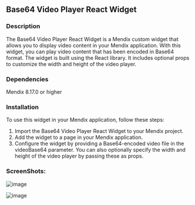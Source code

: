 ## Base64 Video Player React Widget

### Description
The Base64 Video Player React Widget is a Mendix custom widget that allows you to display video content in your Mendix application. With this widget, you can play video content that has been encoded in Base64 format. 
The widget is built using the React library. It includes optional props to customize the width and height of the video player.

### Dependencies
Mendix 8.17.0 or higher

### Installation
To use this widget in your Mendix application, follow these steps: 
1.	Import the Base64 Video Player React Widget to your Mendix project.
2.	Add the widget to a page in your Mendix application.
3.	Configure the widget by providing a Base64-encoded video file in the videoBase64 parameter. You can also optionally specify the width and height of the video player by passing these as props.

### ScreenShots:
![image](https://user-images.githubusercontent.com/46309709/228256143-7a1d7a8d-47dd-47a5-930d-e1a992b3702a.png)

![image](https://user-images.githubusercontent.com/46309709/228256266-70d6c309-0d32-47af-b2b2-bdb80748d511.png)
